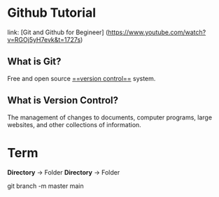 # Github Tutorial
link: [Git and Github for Begineer] (https://www.youtube.com/watch?v=RGOj5yH7evk&t=1727s)

## What is Git?
Free and open source <u>==version control==</u> system.

## What is Version Control?
The management of changes to documents, computer programs, large websites, and other collections of information.

# Term
**Directory** &rarr; <span sytle="color: oragne;">Folder</span>
**Directory** &rarr; <span sytle="color: oragne;">Folder</span>

git branch -m master main